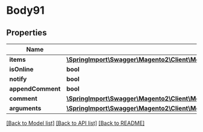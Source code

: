 # Body91

## Properties
Name | Type | Description | Notes
------------ | ------------- | ------------- | -------------
**items** | [**\SpringImport\Swagger\Magento2\Client\Model\SalesDataCreditmemoItemCreationInterface[]**](SalesDataCreditmemoItemCreationInterface.md) |  | [optional] 
**isOnline** | **bool** |  | [optional] 
**notify** | **bool** |  | [optional] 
**appendComment** | **bool** |  | [optional] 
**comment** | [**\SpringImport\Swagger\Magento2\Client\Model\SalesDataCreditmemoCommentCreationInterface**](SalesDataCreditmemoCommentCreationInterface.md) |  | [optional] 
**arguments** | [**\SpringImport\Swagger\Magento2\Client\Model\SalesDataCreditmemoCreationArgumentsInterface**](SalesDataCreditmemoCreationArgumentsInterface.md) |  | [optional] 

[[Back to Model list]](../README.md#documentation-for-models) [[Back to API list]](../README.md#documentation-for-api-endpoints) [[Back to README]](../README.md)


